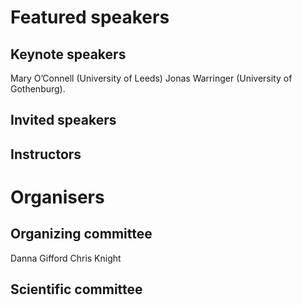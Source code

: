 # Featured speakers

## Keynote speakers

Mary O’Connell (University of Leeds) 
Jonas Warringer (University of Gothenburg).

## Invited speakers


## Instructors


# Organisers


## Organizing committee

Danna Gifford 
Chris Knight

## Scientific committee
